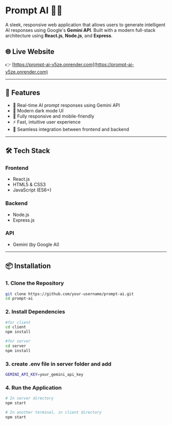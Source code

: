 # Prompt AI 🧠💬

A sleek, responsive web application that allows users to generate intelligent AI responses using Google's **Gemini API**. Built with a modern full-stack architecture using **React.js**, **Node.js**, and **Express**.

## 🌐 Live Website

👉 [https://prompt-ai-y5ze.onrender.com](https://prompt-ai-y5ze.onrender.com)

---

## 🚀 Features

- 🔮 Real-time AI prompt responses using Gemini API  
- 🌙 Modern dark mode UI  
- 📱 Fully responsive and mobile-friendly  
- ⚡ Fast, intuitive user experience  
- 🔁 Seamless integration between frontend and backend

---

## 🛠️ Tech Stack

### Frontend
- React.js
- HTML5 & CSS3
- JavaScript (ES6+)

### Backend
- Node.js
- Express.js

### API
- Gemini (by Google AI)

---

## 📦 Installation

### 1. Clone the Repository

```bash
git clone https://github.com/your-username/prompt-ai.git
cd prompt-ai
```

### 2. Install Dependencies

```bash
#for client
cd client
npm install
```

```bash 
#for server
cd server
npm install
```

### 3. create .env file in server folder and add
```bash
GEMINI_API_KEY=your_gemini_api_key
```

### 4. Run the Application
```bash
# In server directory
npm start

# In another terminal, in client directory
npm start
```
